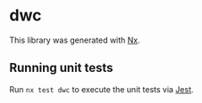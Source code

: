 # dwc

This library was generated with [Nx](https://nx.dev).

## Running unit tests

Run `nx test dwc` to execute the unit tests via [Jest](https://jestjs.io).
